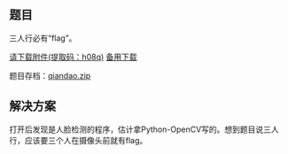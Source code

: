 ## 题目
三人行必有“flag”。

[请下载附件(提取码：h08q)](https://pan.baidu.com/s/1wCCKMR6mZmnLpqZV7ANmYA) [备用下载](https://share.weiyun.com/5OM3Ffi)

题目存档：[qiandao.zip](./problems/qiandao_32ac2a19cef66c300e29fafac57b9e1a.zip)

## 解决方案
打开后发现是人脸检测的程序，估计拿Python-OpenCV写的。想到题目说三人行，应该要三个人在摄像头前就有flag。


